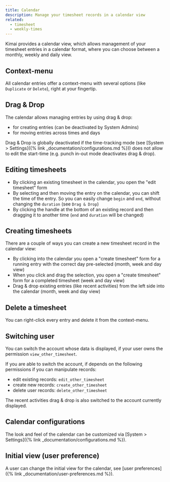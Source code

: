 ```yaml
---
title: Calendar
description: Manage your timesheet records in a calendar view
related:
  - timesheet
  - weekly-times
---
```


Kimai provides a calendar view, which allows management of your timesheet entries in a calendar format, where you 
can choose between a monthly, weekly and daily view.

## Context-menu

All calendar entries offer a context-menu with several options (like `Duplicate` or `Delete`), right at your fingertip. 

## Drag & Drop

The calendar allows managing entries by using drag & drop: 
- for creating entries (can be deactivated by System Admins)
- for moving entries across times and days 

Drag & Drop is globally deactivated if the time-tracking mode (see [System > Settings]({% link _documentation/configurations.md %})) 
does not allow to edit the start-time (e.g. punch in-out mode deactivates drag & drop).

## Editing timesheets

- By clicking an existing timesheet in the calendar, you open the "edit timesheet" form
- By selecting and then moving the entry on the calendar, you can shift the time of the entry. So you can easily change `begin` and `end`, without changing the `duration` (see `Drag & Drop`)
- By clicking the handle at the bottom of an existing record and then dragging it to another time (`end` and `duration` will be changed)  

## Creating timesheets

There are a couple of ways you can create a new timesheet record in the calendar view:

- By clicking into the calendar you open a "create timesheet" form for a running entry with the correct day pre-selected (month, week and day view)
- When you click and drag the selection, you open a "create timesheet" form for a completed timesheet (week and day view)
- Drag & drop existing entries (like recent activities) from the left side into the calendar (month, week and day view)

## Delete a timesheet

You can right-click every entry and delete it from the context-menu.

## Switching user

You can switch the account whose data is displayed, if your user owns the permission `view_other_timesheet`.

If you are able to switch the account, if depends on the following permissions if you can manipulate records:
- edit existing records: `edit_other_timesheet`
- create new records: `create_other_timesheet`
- delete user records: `delete_other_timesheet`

The recent activities drag & drop is also switched to the account currently displayed.

## Calendar configurations

The look and feel of the calendar can be customized via [System > Settings]({% link _documentation/configurations.md %}).

## Initial view (user preference)

A user can change the initial view for the calendar, see [user preferences]({% link _documentation/user-preferences.md %}).

